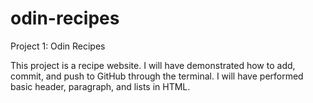 # odin-recipes
Project 1: Odin Recipes

This project is a recipe website.
I will have demonstrated how to add, commit, and push to GitHub through the terminal.
I will have performed basic header, paragraph, and lists in HTML.